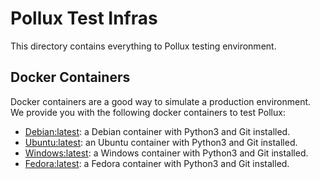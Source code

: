 # Pollux Test Infras

This directory contains everything to Pollux testing environment.

## Docker Containers

Docker containers are a good way to simulate a production environment. We provide you with the following docker containers to test Pollux:

- [Debian:latest](./docker/debian/Dockerfile): a Debian container with Python3 and Git installed.
- [Ubuntu:latest](./docker/ubuntu/Dockerfile): an Ubuntu container with Python3 and Git installed.
- [Windows:latest](./docker/windows/Dockerfile): a Windows container with Python3 and Git installed.
- [Fedora:latest](./docker/fedora/Dockerfile): a Fedora container with Python3 and Git installed.
